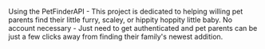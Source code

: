 Using the PetFinderAPI - This project is dedicated to helping willing pet parents find their little furry, scaley, or hippity hoppity little baby. 
No account necessary - Just need to get authenticated and pet parents can be just a few clicks away from finding their family's newest addition. 
